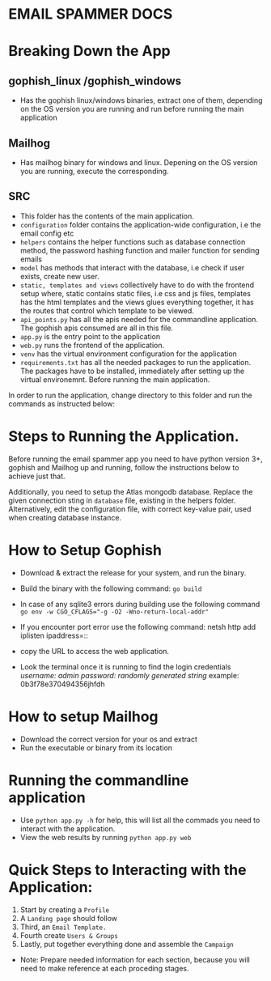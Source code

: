 # EMAIL SPAMMER DOCS

# Breaking Down the App

## gophish_linux /gophish_windows
- Has the gophish linux/windows binaries, extract one of them, depending on the OS version you are running and run before running the main application

## Mailhog
- Has mailhog binary for windows and linux. Depening on the OS version you are running, execute the corresponding.

## SRC
- This folder has the contents of the main application. 
- `configuration` folder contains the application-wide configuration, i.e the email config etc
- `helpers` contains the helper functions such as database connection method, the password hashing function and mailer function for sending emails
- `model` has methods that interact with the database, i.e check if user exists, create new user.
- `static, templates and views` collectively have to do with the frontend setup where, static  contains static files, i.e css and js files, templates has the html templates and the views glues everything together, it has the routes that control which template to be viewed.
- `api_points.py` has all the apis needed for the commandline application. The gophish apis consumed are all in this file.
- `app.py` is the entry point to the application
- `web.py` runs the frontend of the application.
- `venv` has the virtual environment configuration for the application
- `requirements.txt` has all the needed packages to run the application. The packages have to be installed, immediately after setting up the virtual environemnt. Before running the main application.


In order to run the application, change directory to this folder and run the commands as instructed below:

# Steps to Running the Application.
Before running the email spammer app you need to have python version 3+,  gophish and Mailhog up and running,
follow the instructions below to achieve just that.

Additionally, you need to setup the Atlas mongodb database. Replace the given connection sting in `database` file, existing in the helpers folder.
Alternatively, edit the configuration file, with correct key-value pair, used when creating database instance.

# How to Setup Gophish
- Download & extract the release for your system, and run the binary.
- Build the binary with the following command:  ```go build```
- In case of any sqlite3 errors during building use the following command ```go env -w CGO_CFLAGS="-g -O2 -Wno-return-local-addr"``` 
- If you encounter port error use the following command:
    netsh http add iplisten ipaddress=::

- copy the URL to access the web application.
- Look the terminal once it is running to find the login credentials
    *username: admin*
    *password: randomly generated string* example: 0b3f78e370494356jhfdh

# How to setup Mailhog
- Download the correct version for your os and extract
- Run the executable or binary from its location

# Running the commandline application
- Use ```python app.py -h``` for help, this will list all the commads you need to interact with the application.
- View the web results by running ```python app.py web```



# Quick Steps to Interacting with the Application:
1. Start by creating a `Profile`
2. A `Landing page` should follow
3. Third, an `Email Template.`
4. Fourth create `Users & Groups`
5. Lastly, put together everything done and assemble the `Campaign`

- Note: Prepare needed information for each section, because you will need to make reference at each proceding stages.
